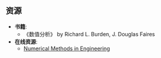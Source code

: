## 资源
- **书籍**:
  - 《数值分析》 by Richard L. Burden, J. Douglas Faires
- **在线资源**:
  - [Numerical Methods in Engineering](https://numericalmethods.eng.usf.edu/)
